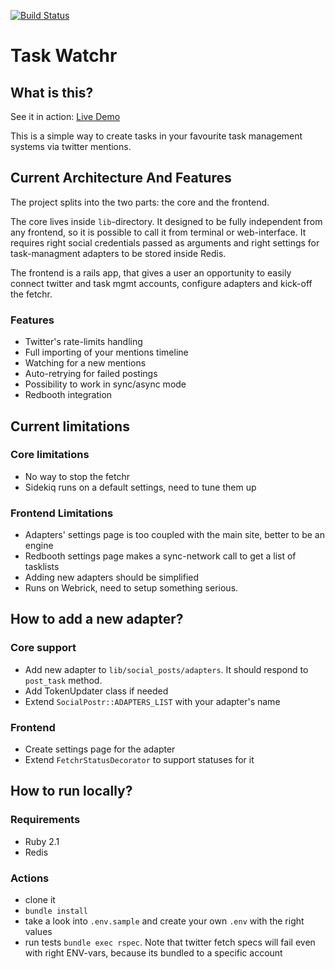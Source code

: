 [![Build Status](https://travis-ci.org/somebody32/task-watchr.svg?branch=master)](https://travis-ci.org/somebody32/task-watchr)

# Task Watchr

## What is this?
See it in action: [Live Demo](http://task-watchr.herokuapp.com/)

This is a simple way to create tasks in your favourite task management systems
via twitter mentions.

## Current Architecture And Features
The project splits into the two parts: the core and the frontend.

The core lives inside `lib`-directory. It designed to be fully independent from
any frontend, so it is possible to call it from terminal or web-interface.
It requires right social credentials passed as arguments and right settings for
task-managment adapters to be stored inside Redis.

The frontend is a rails app, that gives a user an opportunity to easily connect
twitter and task mgmt accounts, configure adapters and kick-off the fetchr.

### Features

* Twitter's rate-limits handling
* Full importing of your mentions timeline
* Watching for a new mentions
* Auto-retrying for failed postings
* Possibility to work in sync/async mode
* Redbooth integration

## Current limitations

### Core limitations

* No way to stop the fetchr
* Sidekiq runs on a default settings, need to tune them up

### Frontend Limitations

* Adapters' settings page is too coupled with the main site, better to be
an engine
* Redbooth settings page makes a sync-network call to get a list of tasklists
* Adding new adapters should be simplified
* Runs on Webrick, need to setup something serious.

## How to add a new adapter?

### Core support

* Add new adapter to `lib/social_posts/adapters`. It should respond to
`post_task` method.
* Add TokenUpdater class if needed
* Extend `SocialPostr::ADAPTERS_LIST` with your adapter's name

### Frontend

* Create settings page for the adapter
* Extend `FetchrStatusDecorator` to support statuses for it

## How to run locally?

### Requirements

* Ruby 2.1
* Redis

### Actions

* clone it
* `bundle install`
* take a look into `.env.sample` and create your own `.env` with the right
values
* run tests `bundle exec rspec`. Note that twitter fetch specs will fail even
with right ENV-vars, because its bundled to a specific account

